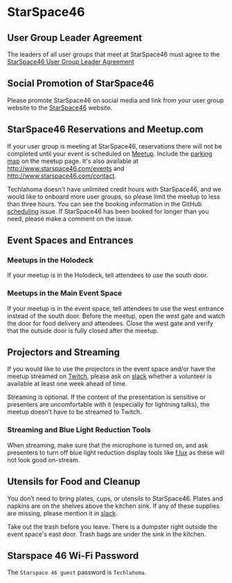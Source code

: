 # StarSpace46

## User Group Leader Agreement
The leaders of all user groups that meet at StarSpace46 must agree to the [StarSpace46 User Group Leader Agreement](https://docs.google.com/document/d/1q1m6q4v3VrS6yVuP-tVImkNZZXG0pq_uktydbfWiovM/edit)

## Social Promotion of StarSpace46
Please promote StarSpace46 on social media and link from your user group website to the [StarSpace46](http://www.starspace46.com/) website.

## StarSpace46 Reservations and Meetup.com
If your user group is meeting at StarSpace46, reservations there will not be completed until your event is scheduled on [Meetup](https://www.meetup.com/). Include the [parking map](https://static1.squarespace.com/static/57422f09ab48dec01e5e20c7/t/588fb33ee3df2828e8ceb5ab/1485814862865/ss46parking) on the meetup page. It's also available at http://www.starspace46.com/events and http://www.starspace46.com/contact.

Techlahoma doesn't have unlimited credit hours with StarSpace46, and we would like to onboard more user groups, so please limit the meetup to less than three hours. You can see the booking information in the GitHub [scheduling](https://github.com/techlahoma/user-groups/labels/scheduling) issue. If StarSpace46 has been booked for longer than you need, please make a comment on the issue.

## Event Spaces and Entrances

### Meetups in the Holodeck
If your meetup is in the Holodeck, tell attendees to use the south door.

### Meetups in the Main Event Space
If your meetup is in the event space, tell attendees to use the west entrance instead of the south door. Before the meetup, open the west gate and watch the door for food delivery and attendees. Close the west gate and verify that the outside door is fully closed after the meetup.

## Projectors and Streaming
If you would like to use the projectors in the event space and/or have the meetup streamed on [Twitch](https://www.twitch.tv/techlahoma), please ask on [slack](https://techlahoma.slack.com/messages/GDG4UT8A0/) whether a volunteer is available at least one week ahead of time. 

Streaming is optional. If the content of the presentation is sensitive or presenters are uncomfortable with it (especially for lightning talks), the meetup doesn’t have to be streamed to Twitch.

### Streaming and Blue Light Reduction Tools
When streaming, make sure that the microphone is turned on, and ask presenters to turn off blue light reduction display tools like [f.lux](https://justgetflux.com/) as these will not look good on-stream.

## Utensils for Food and Cleanup
You don’t need to bring plates, cups, or utensils to StarSpace46. Plates and napkins are on the shelves above the kitchen sink.  If any of these supplies are missing, please mention it in [slack](https://techlahoma.slack.com/messages/GDG4UT8A0/).

Take out the trash before you leave. There is a dumpster right outside the event space's east door. Trash bags are under the sink in the kitchen.

## Starspace 46 Wi-Fi Password
The `Starspace 46 guest` password is `Techlahoma`.
